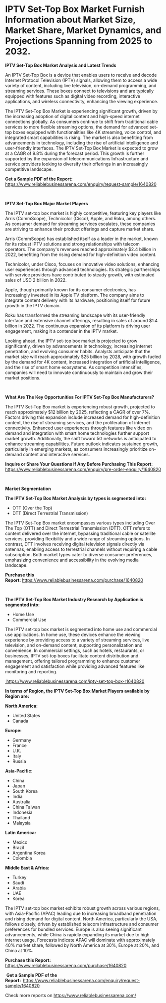 <p><h1>IPTV Set-Top Box Market Furnish Information about Market Size, Market Share, Market Dynamics, and Projections Spanning from 2025 to 2032.</h1></p><p><strong>IPTV Set-Top Box Market Analysis and Latest Trends</strong></p>
<p><p>An IPTV Set-Top Box is a device that enables users to receive and decode Internet Protocol Television (IPTV) signals, allowing them to access a wide variety of content, including live television, on-demand programming, and streaming services. These boxes connect to televisions and are typically equipped with features such as digital video recording, interactive applications, and wireless connectivity, enhancing the viewing experience.</p><p>The IPTV Set-Top Box Market is experiencing significant growth, driven by the increasing adoption of digital content and high-speed internet connections globally. As consumers continue to shift from traditional cable services to more flexible streaming options, the demand for advanced set-top boxes equipped with functionalities like 4K streaming, voice control, and integrated smart capabilities is rising. The market is also benefiting from advancements in technology, including the rise of artificial intelligence and user-friendly interfaces. The IPTV Set-Top Box Market is expected to grow at a CAGR of 9.8% during the forecast period. This growth is further supported by the expansion of telecommunications Infrastructure and service providers looking to diversify their offerings in an increasingly competitive landscape.</p></p>
<p><strong>Get a Sample PDF of the Report:&nbsp;</strong> <a href="https://www.reliablebusinessarena.com/enquiry/request-sample/1640820?utm_campaign=3566&utm_medium=2&utm_source=Github&utm_content=ia&utm_term=23032025&utm_id=iptv-set-top-box">https://www.reliablebusinessarena.com/enquiry/request-sample/1640820</a></p>
<p>&nbsp;</p>
<p><strong>IPTV Set-Top Box Major Market Players</strong></p>
<p><p>The IPTV set-top box market is highly competitive, featuring key players like Arris (CommScope), Technicolor (Cisco), Apple, and Roku, among others. As consumer demand for streaming services escalates, these companies are striving to enhance their product offerings and capture market share.</p><p>Arris (CommScope) has established itself as a leader in the market, known for its robust IPTV solutions and strong relationships with telecom operators. The company's revenues reached approximately $2.4 billion in 2022, benefiting from the rising demand for high-definition video content.</p><p>Technicolor, under Cisco, focuses on innovative video solutions, enhancing user experiences through advanced technologies. Its strategic partnerships with service providers have contributed to steady growth, with estimated sales of USD 2 billion in 2022.</p><p>Apple, though primarily known for its consumer electronics, has increasingly invested in its Apple TV platform. The company aims to integrate content delivery with its hardware, positioning itself for future growth in the IPTV domain.</p><p>Roku has transformed the streaming landscape with its user-friendly interface and extensive channel offerings, resulting in sales of around $1.4 billion in 2022. The continuous expansion of its platform is driving user engagement, making it a contender in the IPTV market.</p><p>Looking ahead, the IPTV set-top box market is projected to grow significantly, driven by advancements in technology, increasing internet penetration, and evolving consumer habits. Analysts anticipate that the market size will reach approximately $25 billion by 2028, with growth fueled by the demand for 4K content, increased integration of artificial intelligence, and the rise of smart home ecosystems. As competition intensifies, companies will need to innovate continuously to maintain and grow their market positions.</p></p>
<p>&nbsp;</p>
<p><strong>What Are The Key Opportunities For IPTV Set-Top Box Manufacturers?</strong></p>
<p><p>The IPTV Set-Top Box market is experiencing robust growth, projected to reach approximately $12 billion by 2025, reflecting a CAGR of over 7%. Factors driving this expansion include increased demand for high-definition content, the rise of streaming services, and the proliferation of internet connectivity. Enhanced user experiences through features like video on demand and integration with smart home technologies further support market growth. Additionally, the shift toward 5G networks is anticipated to enhance streaming capabilities. Future outlook indicates sustained growth, particularly in emerging markets, as consumers increasingly prioritize on-demand content and interactive services.</p></p>
<p><strong>Inquire or Share Your Questions If Any Before Purchasing This Report:</strong> <a href="https://www.reliablebusinessarena.com/enquiry/pre-order-enquiry/1640820?utm_campaign=3566&utm_medium=2&utm_source=Github&utm_content=ia&utm_term=23032025&utm_id=iptv-set-top-box">https://www.reliablebusinessarena.com/enquiry/pre-order-enquiry/1640820</a></p>
<p>&nbsp;</p>
<p><strong>Market Segmentation</strong></p>
<p><strong>The IPTV Set-Top Box Market Analysis by types is segmented into:</strong></p>
<p><ul><li>OTT (Over the Top)</li><li>DTT (Direct Terrestrial Transmission)</li></ul></p>
<p><p>The IPTV Set-Top Box market encompasses various types including Over The Top (OTT) and Direct Terrestrial Transmission (DTT). OTT refers to content delivered over the internet, bypassing traditional cable or satellite services, providing flexibility and a wide range of streaming options. In contrast, DTT involves receiving digital television signals directly via antennas, enabling access to terrestrial channels without requiring a cable subscription. Both market types cater to diverse consumer preferences, emphasizing convenience and accessibility in the evolving media landscape.</p></p>
<p><strong>Purchase this Report:&nbsp;</strong><a href="https://www.reliablebusinessarena.com/purchase/1640820?utm_campaign=3566&utm_medium=2&utm_source=Github&utm_content=ia&utm_term=23032025&utm_id=iptv-set-top-box">https://www.reliablebusinessarena.com/purchase/1640820</a></p>
<p>&nbsp;</p>
<p><strong>The IPTV Set-Top Box Market Industry Research by Application is segmented into:</strong></p>
<p><ul><li>Home Use</li><li>Commercial Use</li></ul></p>
<p><p>The IPTV set-top box market is segmented into home use and commercial use applications. In home use, these devices enhance the viewing experience by providing access to a variety of streaming services, live television, and on-demand content, supporting personalization and convenience. In commercial settings, such as hotels, restaurants, or businesses, IPTV set-top boxes facilitate content distribution and management, offering tailored programming to enhance customer engagement and satisfaction while providing advanced features like monitoring and reporting.</p></p>
<p><a href="https://www.reliablebusinessarena.com/iptv-set-top-box-r1640820?utm_campaign=3566&utm_medium=2&utm_source=Github&utm_content=ia&utm_term=23032025&utm_id=iptv-set-top-box">&nbsp;https://www.reliablebusinessarena.com/iptv-set-top-box-r1640820</a></p>
<p><strong>In terms of Region, the IPTV Set-Top Box Market Players available by Region are:</strong></p>
<p>
    <p> <strong> North America: </strong>
        <ul>
            <li>United States</li>
            <li>Canada</li>
        </ul>
        </p> 
    <p> <strong> Europe: </strong>
        <ul>
            <li>Germany</li>
            <li>France</li>
            <li>U.K.</li>
            <li>Italy</li>
            <li>Russia</li>
        </ul>
        </p> 
    <p> <strong> Asia-Pacific: </strong>
        <ul>
            <li>China</li>
            <li>Japan</li>
            <li>South Korea</li>
            <li>India</li>
            <li>Australia</li>
            <li>China Taiwan</li>
            <li>Indonesia</li>
            <li>Thailand</li>
            <li>Malaysia</li>
        </ul>
        </p> 
    <p> <strong> Latin America: </strong>
        <ul>
            <li>Mexico</li>
            <li>Brazil</li>
            <li>Argentina Korea</li>
            <li>Colombia</li>
        </ul>
        </p> 
    <p> <strong> Middle East & Africa: </strong>
        <ul>
            <li>Turkey</li>
            <li>Saudi</li>
            <li>Arabia</li>
            <li>UAE</li>
            <li>Korea</li>
        </ul>
    </p>
    </p>
<p><p>The IPTV set-top box market exhibits robust growth across various regions, with Asia-Pacific (APAC) leading due to increasing broadband penetration and rising demand for digital content. North America, particularly the USA, follows closely, driven by established telecom infrastructure and consumer preferences for bundled services. Europe is also seeing significant advancements, while China is rapidly expanding its market due to high internet usage. Forecasts indicate APAC will dominate with approximately 40% market share, followed by North America at 30%, Europe at 20%, and China at 10%.</p></p>
<p><strong>Purchase this Report: </strong><a href="https://www.reliablebusinessarena.com/purchase/1640820?utm_campaign=3566&utm_medium=2&utm_source=Github&utm_content=ia&utm_term=23032025&utm_id=iptv-set-top-box">https://www.reliablebusinessarena.com/purchase/1640820</a></p>
<p>&nbsp;<strong>Get a Sample PDF of the Report:&nbsp;&nbsp;</strong><a href="https://www.reliablebusinessarena.com/enquiry/request-sample/1640820?utm_campaign=3566&utm_medium=2&utm_source=Github&utm_content=ia&utm_term=23032025&utm_id=iptv-set-top-box">https://www.reliablebusinessarena.com/enquiry/request-sample/1640820</a></p>
<p><strong></strong></p>
<p>Check more reports on <a href="https://www.reliablebusinessarena.com/?utm_campaign=3566&utm_medium=2&utm_source=Github&utm_content=ia&utm_term=23032025&utm_id=iptv-set-top-box">https://www.reliablebusinessarena.com/</a></p>